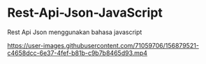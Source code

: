 # Rest-Api-Json-JavaScript
Rest Api Json menggunakan bahasa javascript



https://user-images.githubusercontent.com/71059706/156879521-c4658dcc-6e37-4fef-b81b-c9b7b8465d93.mp4

